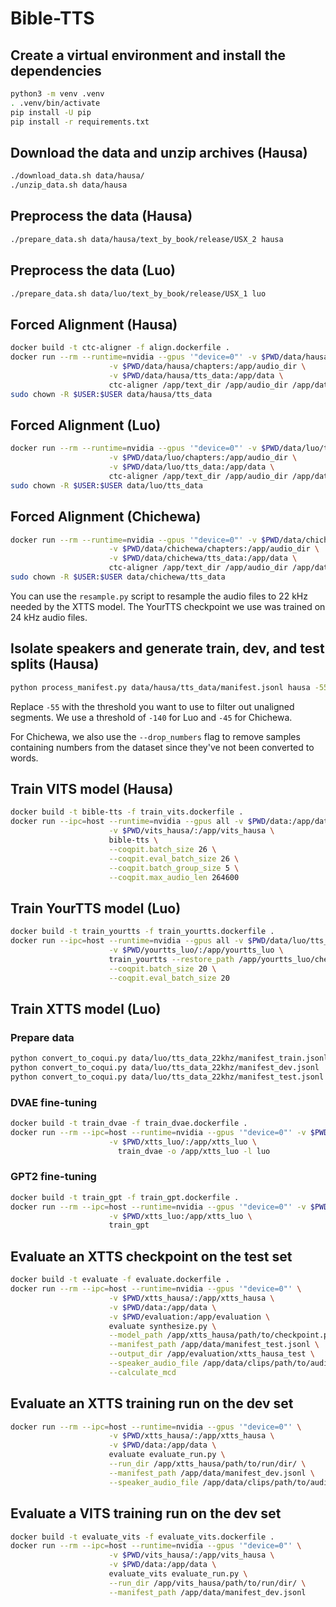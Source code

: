 # Bible-TTS

## Create a virtual environment and install the dependencies
```bash
python3 -m venv .venv
. .venv/bin/activate
pip install -U pip
pip install -r requirements.txt
```

## Download the data and unzip archives (Hausa)
```bash
./download_data.sh data/hausa/
./unzip_data.sh data/hausa
```

## Preprocess the data (Hausa)
```bash
./prepare_data.sh data/hausa/text_by_book/release/USX_2 hausa
```

## Preprocess the data (Luo)
```bash
./prepare_data.sh data/luo/text_by_book/release/USX_1 luo
```

## Forced Alignment (Hausa)

```bash
docker build -t ctc-aligner -f align.dockerfile .
docker run --rm --runtime=nvidia --gpus '"device=0"' -v $PWD/data/hausa/text_by_chapter/processed:/app/text_dir \
                      -v $PWD/data/hausa/chapters:/app/audio_dir \
                      -v $PWD/data/hausa/tts_data:/app/data \
                      ctc-aligner /app/text_dir /app/audio_dir /app/data hausa
sudo chown -R $USER:$USER data/hausa/tts_data
```

## Forced Alignment (Luo)

```bash
docker run --rm --runtime=nvidia --gpus '"device=0"' -v $PWD/data/luo/text_by_chapter/processed:/app/text_dir \
                      -v $PWD/data/luo/chapters:/app/audio_dir \
                      -v $PWD/data/luo/tts_data:/app/data \
                      ctc-aligner /app/text_dir /app/audio_dir /app/data luo --sample_rate 24000
sudo chown -R $USER:$USER data/luo/tts_data
```

## Forced Alignment (Chichewa)

```bash
docker run --rm --runtime=nvidia --gpus '"device=0"' -v $PWD/data/chichewa/text_by_chapter/processed:/app/text_dir \
                      -v $PWD/data/chichewa/chapters:/app/audio_dir \
                      -v $PWD/data/chichewa/tts_data:/app/data \
                      ctc-aligner /app/text_dir /app/audio_dir /app/data chichewa --sample_rate 24000
sudo chown -R $USER:$USER data/chichewa/tts_data
```
You can use the `resample.py` script to resample the audio files to 22 kHz needed by the XTTS model. The YourTTS checkpoint we use was trained on 24 kHz audio files.

## Isolate speakers and generate train, dev, and test splits (Hausa)

```bash
python process_manifest.py data/hausa/tts_data/manifest.jsonl hausa -55
```
Replace `-55` with the threshold you want to use to filter out unaligned segments. We use a threshold of `-140` for Luo and `-45` for Chichewa.

For Chichewa, we also use the `--drop_numbers` flag to remove samples containing numbers from the dataset since they've not been converted to words.

## Train VITS model (Hausa)

```bash
docker build -t bible-tts -f train_vits.dockerfile .
docker run --ipc=host --runtime=nvidia --gpus all -v $PWD/data:/app/data \
                      -v $PWD/vits_hausa/:/app/vits_hausa \
                      bible-tts \
                      --coqpit.batch_size 26 \
                      --coqpit.eval_batch_size 26 \
                      --coqpit.batch_group_size 5 \
                      --coqpit.max_audio_len 264600
```

## Train YourTTS model (Luo)

```bash
docker build -t train_yourtts -f train_yourtts.dockerfile .
docker run --ipc=host --runtime=nvidia --gpus all -v $PWD/data/luo/tts_data:/app/data \
                      -v $PWD/yourtts_luo/:/app/yourtts_luo \
                      train_yourtts --restore_path /app/yourtts_luo/checkpoints_yourtts_cml_tts_dataset/best_model.pth \
                      --coqpit.batch_size 20 \
                      --coqpit.eval_batch_size 20
```

## Train XTTS model (Luo)

### Prepare data
```bash
python convert_to_coqui.py data/luo/tts_data_22khz/manifest_train.jsonl
python convert_to_coqui.py data/luo/tts_data_22khz/manifest_dev.jsonl
python convert_to_coqui.py data/luo/tts_data_22khz/manifest_test.jsonl
```

### DVAE fine-tuning
```bash
docker build -t train_dvae -f train_dvae.dockerfile .
docker run --rm --ipc=host --runtime=nvidia --gpus '"device=0"' -v $PWD/data/luo/tts_data_22khz:/app/data \
                      -v $PWD/xtts_luo/:/app/xtts_luo \
                        train_dvae -o /app/xtts_luo -l luo
```

### GPT2 fine-tuning
```bash
docker build -t train_gpt -f train_gpt.dockerfile .
docker run --rm --ipc=host --runtime=nvidia --gpus '"device=0"' -v $PWD/data/luo/tts_data_22khz:/app/data \
                      -v $PWD/xtts_luo:/app/xtts_luo \
                      train_gpt
```

## Evaluate an XTTS checkpoint on the test set
```bash
docker build -t evaluate -f evaluate.dockerfile .
docker run --rm --ipc=host --runtime=nvidia --gpus '"device=0"' \
                      -v $PWD/xtts_hausa/:/app/xtts_hausa \
                      -v $PWD/data:/app/data \
                      -v $PWD/evaluation:/app/evaluation \
                      evaluate synthesize.py \
                      --model_path /app/xtts_hausa/path/to/checkpoint.pth \
                      --manifest_path /app/data/manifest_test.jsonl \
                      --output_dir /app/evaluation/xtts_hausa_test \
                      --speaker_audio_file /app/data/clips/path/to/audio/file.wav \
                      --calculate_mcd
```

## Evaluate an XTTS training run on the dev set
```bash
docker run --rm --ipc=host --runtime=nvidia --gpus '"device=0"' \
                      -v $PWD/xtts_hausa/:/app/xtts_hausa \
                      -v $PWD/data:/app/data \
                      evaluate evaluate_run.py \
                      --run_dir /app/xtts_hausa/path/to/run/dir/ \
                      --manifest_path /app/data/manifest_dev.jsonl \
                      --speaker_audio_file /app/data/clips/path/to/audio/file.wav
```

## Evaluate a VITS training run on the dev set
```bash
docker build -t evaluate_vits -f evaluate_vits.dockerfile .
docker run --rm --ipc=host --runtime=nvidia --gpus '"device=0"' \
                      -v $PWD/vits_hausa/:/app/vits_hausa \
                      -v $PWD/data:/app/data \
                      evaluate_vits evaluate_run.py \
                      --run_dir /app/vits_hausa/path/to/run/dir/ \
                      --manifest_path /app/data/manifest_dev.jsonl
```
